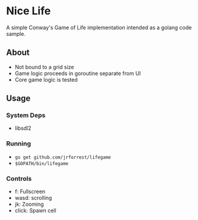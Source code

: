 # Nice Life

A simple Conway's Game of Life implementation intended as a golang code sample.

## About

- Not bound to a grid size
- Game logic proceeds in goroutine separate from UI
- Core game logic is tested

## Usage

### System Deps

- libsdl2

### Running

- `go get github.com/jrforrest/lifegame`
- `$GOPATH/bin/lifegame`

### Controls

- f: Fullscreen
- wasd: scrolling
- jk: Zooming
- click: Spawn cell
